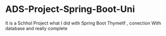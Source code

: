 # ADS-Project-Spring-Boot-Uni

It is a Schhol Project what I did with Spring Boot Thymelif , conection With database and really complete
